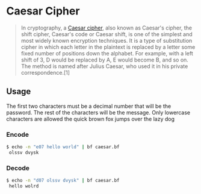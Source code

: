 # Caesar Cipher

> In cryptography, a [Caesar cipher](https://en.wikipedia.org/wiki/Caesar_cipher), also known as Caesar's cipher, the shift cipher, Caesar's code or Caesar shift, is one of the simplest and most widely known encryption techniques. It is a type of substitution cipher in which each letter in the plaintext is replaced by a letter some fixed number of positions down the alphabet. For example, with a left shift of 3, D would be replaced by A, E would become B, and so on. The method is named after Julius Caesar, who used it in his private correspondence.[1]

## Usage

The first two characters must be a decimal number that will be the password. The rest of the characters will be the message. Only lowercase characters are allowed
the quick brown fox jumps over the lazy dog

### Encode

```sh
$ echo -n "e07 hello world" | bf caesar.bf
 olssv dvysk
```

### Decode

```sh
$ echo -n "d07 olssv dvysk" | bf caesar.bf
 hello wolrd
```